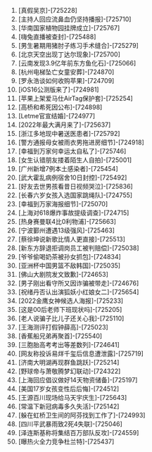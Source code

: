 
1. [真假吴京]-[725228]
1. [主持人回应流鼻血仍坚持播报]-[725710]
1. [华南国家植物园挂牌成立]-[725767]
1. [嗨兔直播被查封]-[725488]
1. [男生暑期用猪肘子练习手术缝合]-[725279]
1. [北京天空出现丁达尔现象]-[725700]
1. [云南发现3.9亿年前东方鱼化石]-[725066]
1. [杭州电梯坠亡女童安葬]-[724870]
1. [罗永浩谈如何收购苹果]-[724709]
1. [iOS16公测版来了]-[724981]
1. [苹果上架爱马仕AirTag保护套]-[725254]
1. [高桥和希死因公布]-[724898]
1. [Letme官宣结婚]-[724977]
1. [2022年最大满月来了]-[725637]
1. [浙江多地现中暑送医患者]-[725792]
1. [警方通报母女被雨衣男拖进房细节]-[724918]
1. [幸福到万家何幸运太自私了]-[725746]
1. [女生认错朋友搂着陌生人自拍]-[725001]
1. [广州新增7例本土感染者]-[725454]
1. [武大霍乱病例宿舍10日封控]-[725492]
1. [好友去世男孩看昔日视频哭泣]-[725836]
1. [长春六岁女孩入选国家跳绳队]-[724755]
1. [幸福到万家海报细节]-[725070]
1. [上海对618爆炸事故提级调查]-[724715]
1. [热身赛曼联4比0利物浦]-[725663]
1. [宁波鄞州遭遇13级强风]-[725463]
1. [蔡徐坤说新歌比情人更直接]-[725513]
1. [新东方辞退拒调岗员工被判赔偿]-[725038]
1. [爷爷偷喝奶茶被孙女抓包]-[724834]
1. [亚洲杯中国男篮不敌韩国]-[725035]
1. [佛山大剧院发文致歉]-[724653]
1. [男子刚出看守所又因诈骗被带走]-[724676]
1. [祝绪丹否认出演狐妖小红娘女二]-[725654]
1. [2022金鹰女神候选人海报]-[725233]
1. [这是00后老师下班现状吗]-[725205]
1. [老人说骗子比儿子还关心我]-[725110]
1. [王海测评打假钟薛高]-[725023]
1. [香蕉船兄弟再聚首]-[725540]
1. [三胞胎高考考出等差数列]-[724641]
1. [网友称投诉易烊千玺后信息遭泄露]-[725719]
1. [济南大明湖再现群鱼跳跃]-[725214]
1. [野球帝与萧敬腾梦幻联动]-[724322]
1. [上海回应倡议做好14天物资储备]-[725197]
1. [美国17岁女孩变性后后悔]-[724512]
1. [王源百川现场给马天宇庆生]-[725643]
1. [常温下新冠病毒多久失活]-[725142]
1. [躲在虹桥卫生间的阿芬找到工作了]-[724993]
1. [四川平武暴雨致2死4失联]-[725046]
1. [泽连斯基称将集结百万部队反攻]-[724559]
1. [曝热火全力竞争杜兰特]-[725437]